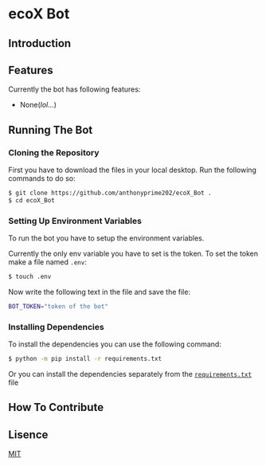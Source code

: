 # ecoX Bot
## Introduction 

## Features
Currently the bot has following features:
- None(*lol...*)

## Running The Bot 

### Cloning the Repository
First you have to download the files in your local desktop. Run the following commands to do so:
```bash
$ git clone https://github.com/anthonyprime202/ecoX_Bot .
$ cd ecoX_Bot
```

### Setting Up Environment Variables
To run the bot you have to setup the environment variables.

Currently the only env variable you have to set is the token. To set the token make a file named `.env`:
```bash
$ touch .env
```
Now write the following text in the file and save the file:
```bash
BOT_TOKEN="token of the bot"
```

### Installing Dependencies 
To install the dependencies you can use the following command:
```bash 
$ python -m pip install -r requirements.txt 
```
Or you can install the dependencies separately from the [`requirements.txt`](https://github.com/anthonyprime202/ecoX_Bot/blob/main/requirements.txt) file

## How To Contribute 

## Lisence
[MIT](https://github.com/anthonyprime202/ecoX_Bot/blob/main/LICENSE)